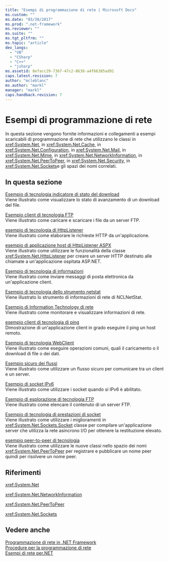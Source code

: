 ```yaml
---
title: "Esempi di programmazione di rete | Microsoft Docs"
ms.custom: ""
ms.date: "03/30/2017"
ms.prod: ".net-framework"
ms.reviewer: ""
ms.suite: ""
ms.tgt_pltfrm: ""
ms.topic: "article"
dev_langs: 
  - "VB"
  - "CSharp"
  - "C++"
  - "jsharp"
ms.assetid: 8efacc29-7367-47c2-8638-a4f66385ad91
caps.latest.revision: 7
author: "mcleblanc"
ms.author: "markl"
manager: "markl"
caps.handback.revision: 7
---
```

# Esempi di programmazione di rete
In questa sezione vengono fornite informazioni e collegamenti a esempi scaricabili di programmazione di rete che utilizzano le classi in <xref:System.Net>, in <xref:System.Net.Cache>, in <xref:System.Net.Configuration>, in <xref:System.Net.Mail>, in <xref:System.Net.Mime>, in <xref:System.Net.NetworkInformation>, in <xref:System.Net.PeerToPeer>, in <xref:System.Net.Security>, in <xref:System.Net.Sockets>e gli spazi dei nomi correlati.  
  
## In questa sezione  
 [Esempio di tecnologia indicatore di stato del download](http://go.microsoft.com/fwlink/?LinkID=179556)  
 Viene illustrato come visualizzare lo stato di avanzamento di un download del file.  
  
 [Esempio client di tecnologia FTP](http://go.microsoft.com/fwlink/?LinkID=179557)  
 Viene illustrato come caricare e scaricare i file da un server FTP.  
  
 [esempio di tecnologia di HttpListener](http://go.microsoft.com/fwlink/?LinkID=179558)  
 Viene illustrato come elaborare le richieste HTTP da un'applicazione.  
  
 [esempio di applicazione host di HttpListener ASPX](http://go.microsoft.com/fwlink/?LinkID=179560)  
 Viene illustrato come utilizzare le funzionalità della classe <xref:System.Net.HttpListener> per creare un server HTTP destinato alle chiamate a un'applicazione ospitata ASP.NET.  
  
 [Esempio di tecnologia di informazioni](http://go.microsoft.com/fwlink/?LinkID=179561)  
 Viene illustrato come inviare messaggi di posta elettronica da un'applicazione client.  
  
 [Esempio di tecnologia dello strumento netstat](http://go.microsoft.com/fwlink/?LinkID=179562)  
 Viene illustrato lo strumento di informazioni di rete di NCLNetStat.  
  
 [Esempio di Information Technology di rete](http://go.microsoft.com/fwlink/?LinkID=179564)  
 Viene illustrato come monitorare e visualizzare informazioni di rete.  
  
 [esempio client di tecnologia di ping](http://go.microsoft.com/fwlink/?LinkID=179565)  
 Dimostrazione di un'applicazione client in grado eseguire il ping un host remoto.  
  
 [Esempio di tecnologia WebClient](http://go.microsoft.com/fwlink/?LinkID=179566)  
 Viene illustrato come eseguire operazioni comuni, quali il caricamento o il download di file o dei dati.  
  
 [Esempio sicuro dei flussi](http://go.microsoft.com/fwlink/?LinkID=179567)  
 Viene illustrato come utilizzare un flusso sicuro per comunicare tra un client e un server.  
  
 [Esempio di socket IPv6](http://go.microsoft.com/fwlink/?LinkID=179568)  
 Viene illustrato come utilizzare i socket quando si IPv6 è abilitato.  
  
 [Esempio di esplorazione di tecnologia FTP](http://go.microsoft.com/fwlink/?LinkID=179569)  
 Viene illustrato come elencare il contenuto di un server FTP.  
  
 [Esempio di tecnologia di prestazioni di socket](http://go.microsoft.com/fwlink/?LinkID=179570)  
 Viene illustrato come utilizzare i miglioramenti in <xref:System.Net.Sockets.Socket> classe per compilare un'applicazione server che utilizza la rete asincrono I\/O per ottenere la restituzione elevato.  
  
 [esempio peer\-to\-peer di tecnologia](http://go.microsoft.com/fwlink/?LinkID=179571)  
 Viene illustrato come utilizzare le nuove classi nello spazio dei nomi <xref:System.Net.PeerToPeer> per registrare e pubblicare un nome peer quindi per risolvere un nome peer.  
  
## Riferimenti  
 <xref:System.Net>  
  
 <xref:System.Net.NetworkInformation>  
  
 <xref:System.Net.PeerToPeer>  
  
 <xref:System.Net.Sockets>  
  
## Vedere anche  
 [Programmazione di rete in .NET Framework](../../../docs/framework/network-programming/index.md)   
 [Procedure per la programmazione di rete](../../../docs/framework/network-programming/network-programming-how-to-topics.md)   
 [Esempi di rete per.NET](http://code.msdn.microsoft.com/Wiki/View.aspx?ProjectName=nclsamples)